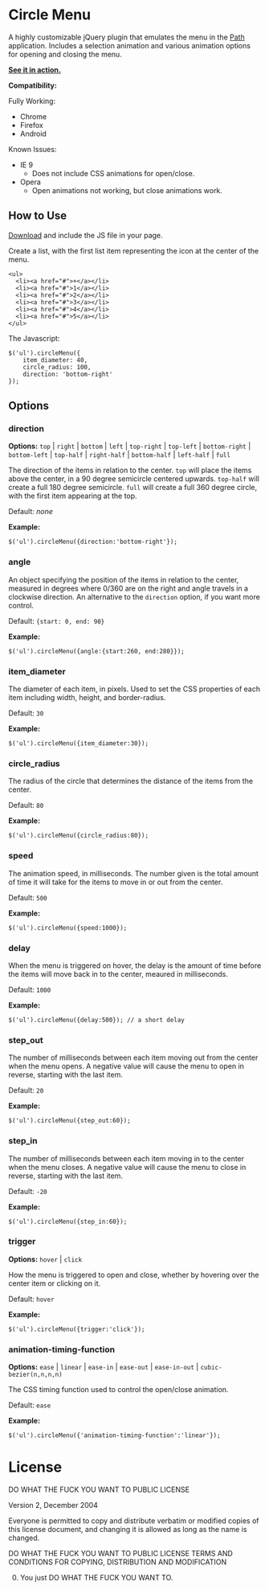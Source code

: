 ﻿Circle Menu
===========

A highly customizable jQuery plugin that emulates the menu in the [Path][] application.  Includes a 
selection animation and various animation options for opening and closing the menu.

**[See it in action.][demo]**

**Compatibility:**

Fully Working:

* Chrome
* Firefox
* Android

Known Issues:

* IE 9 
  * Does not include CSS animations for open/close.
* Opera
  * Open animations not working, but close animations work.

[Path]: https://path.com/
[demo]: http://zikes.github.com/circle-menu/

How to Use
----------

[Download][jsfile] and include the JS file in your page.

[jsfile]: https://raw.github.com/Zikes/circle-menu/master/js/circle-menu.js

Create a list, with the first list item representing the icon at the center of the menu.

    <ul>
      <li><a href="#">+</a></li>
      <li><a href="#">1</a></li>
      <li><a href="#">2</a></li>
      <li><a href="#">3</a></li>
      <li><a href="#">4</a></li>
      <li><a href="#">5</a></li>
    </ul>

The Javascript:

    $('ul').circleMenu({
        item_diameter: 40,
        circle_radius: 100,
        direction: 'bottom-right'
    });

Options
-------

### direction

**Options:** `top` | `right` | `bottom` | `left` | `top-right` | `top-left` | `bottom-right` | `bottom-left` | 
`top-half` | `right-half` | `bottom-half` | `left-half` | `full`

The direction of the items in relation to the center.  `top` will place the items above the center, 
in a 90 degree semicircle centered upwards.  `top-half` will create a full 180 degree semicircle.
`full` will create a full 360 degree circle, with the first item appearing at the top.

Default: _none_

**Example:**

    $('ul').circleMenu({direction:'bottom-right'});

### angle

An object specifying the position of the items in relation to the center, measured in degrees where 
0/360 are on the right and angle travels in a clockwise direction.  An alternative to the `direction` 
option, if you want more control.

Default: `{start: 0, end: 90}`

**Example:**

    $('ul').circleMenu({angle:{start:260, end:280}});

### item_diameter

The diameter of each item, in pixels.  Used to set the CSS properties of each item including width,
height, and border-radius.

Default: `30`

**Example:**

    $('ul').circleMenu({item_diameter:30});

### circle_radius

The radius of the circle that determines the distance of the items from the center.

Default: `80`

**Example:**

    $('ul').circleMenu({circle_radius:80});

### speed

The animation speed, in milliseconds.  The number given is the total amount of time it will take for
the items to move in or out from the center.

Default: `500`

**Example:**

    $('ul').circleMenu({speed:1000});

### delay

When the menu is triggered on hover, the delay is the amount of time before the items will move back
in to the center, meaured in milliseconds.

Default: `1000`

**Example:**

    $('ul').circleMenu({delay:500}); // a short delay

### step_out

The number of milliseconds between each item moving out from the center when the menu opens.  A
negative value will cause the menu to open in reverse, starting with the last item.

Default: `20`

**Example:**

    $('ul').circleMenu({step_out:60});

### step_in

The number of milliseconds between each item moving in to the center when the menu closes.  A
negative value will cause the menu to close in reverse, starting with the last item.

Default: `-20`

**Example:**

    $('ul').circleMenu({step_in:60});

### trigger

**Options:** `hover` | `click`

How the menu is triggered to open and close, whether by hovering over the center item or clicking 
on it.

Default: `hover`

**Example:**

    $('ul').circleMenu({trigger:'click'});

### animation-timing-function

**Options:** `ease` | `linear` | `ease-in` | `ease-out` | `ease-in-out` | `cubic-bezier(n,n,n,n)`

The CSS timing function used to control the open/close animation.

Default: `ease`

**Example:**

    $('ul').circleMenu({'animation-timing-function':'linear'});

License
=======
DO WHAT THE FUCK YOU WANT TO PUBLIC LICENSE

Version 2, December 2004

Everyone is permitted to copy and distribute verbatim or modified
copies of this license document, and changing it is allowed as long
as the name is changed.

DO WHAT THE FUCK YOU WANT TO PUBLIC LICENSE
TERMS AND CONDITIONS FOR COPYING, DISTRIBUTION AND MODIFICATION

0. You just DO WHAT THE FUCK YOU WANT TO.